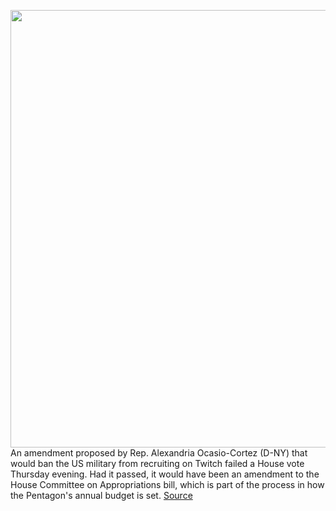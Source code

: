 <img src='https://cdn.vox-cdn.com/thumbor/S2DAmsJabOGrGqqGclSCjKEFbdo=/0x0:960x640/1200x800/filters:focal(404x244:556x396)/cdn.vox-cdn.com/uploads/chorus_image/image/67134577/76603164_1384608288385847_8930596477202333696_o.0.jpg' width='700px' /><br/>
An amendment proposed by Rep. Alexandria Ocasio-Cortez (D-NY) that would ban the US military from recruiting on Twitch failed a House vote Thursday evening. Had it passed, it would have been an amendment to the House Committee on Appropriations bill, which is part of the process in how the Pentagon's annual budget is set.
<a href='https://www.theverge.com/2020/7/30/21348451/military-recruiting-twitch-ban-block-amendment-ocasio-cortez'> Source <a/>